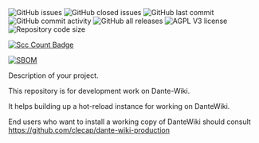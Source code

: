 <div>
  <img alt="GitHub issues" src="https://img.shields.io/github/issues/clecap/dante-wiki">
  <img alt="GitHub closed issues" src="https://img.shields.io/github/issues-closed/clecap/dante-wiki">
  <img alt="GitHub last commit" src="https://img.shields.io/github/last-commit/clecap/dante-wiki">
  <img alt="GitHub commit activity" src="https://img.shields.io/github/commit-activity/m/clecap/dante-wiki">
  <img alt="GitHub all releases" src="https://img.shields.io/github/downloads/clecap/dante-wiki/total">
  <img alt="AGPL V3 license" src="https://img.shields.io/badge/License-AGPL%20v3-blue.svg">
  <img alt="Repository code size" src="https://img.shields.io/github/languages/code-size/clecap/dante-wiki
  ">
</div>

[![Scc Count Badge](https://sloc.xyz/github/clecap/dante-wiki/)](https://github.com/clecap/dante-wiki/)

[![SBOM](https://img.shields.io/badge/SBOM-available-brightgreen)](https://github.com/clecap/dante-wiki/blob/master/doc/sbom.json)

Description of your project.


This repository is for development work on Dante-Wiki.

It helps building up a hot-reload instance for working on DanteWiki.

End users who want to install a working copy of DanteWiki should consult https://github.com/clecap/dante-wiki-production